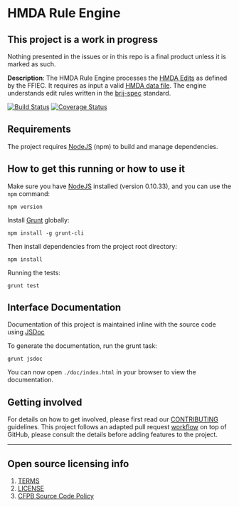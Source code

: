 # HMDA Rule Engine

## This project is a work in progress
Nothing presented in the issues or in this repo is a final product unless it is marked as such.

**Description**:  The HMDA Rule Engine processes the [HMDA Edits](http://www.ffiec.gov/hmda/edits.htm) as defined by the FFIEC. It requires as input a valid [HMDA data file](http://www.ffiec.gov/hmda/fileformats.htm). The engine understands edit rules written in the [brij-spec](http://github.com/linuxbozo/brij-spec) standard.

[![Build Status](https://travis-ci.org/cfpb/hmda-rule-engine.svg)](https://travis-ci.org/cfpb/hmda-rule-engine)
[![Coverage Status](https://coveralls.io/repos/cfpb/hmda-rule-engine/badge.svg)](https://coveralls.io/r/cfpb/hmda-rule-engine)

## Requirements

The project requires [NodeJS](http://nodejs.org) (npm) to build and manage dependencies.

## How to get this running or how to use it

Make sure you have [NodeJS](https://nodejs.org) installed (version 0.10.33), and you can use the `npm` command:

```shell
npm version
```

Install [Grunt](http://gruntjs.com) globally:

```shell
npm install -g grunt-cli
```

Then install dependencies from the project root directory:

```shell
npm install
```

Running the tests:
```shell
grunt test
```

## Interface Documentation

Documentation of this project is maintained inline with the source code using [JSDoc](http://usejsdoc.org/)

To generate the documentation, run the grunt task:
```shell
grunt jsdoc
```

You can now open `./doc/index.html` in your browser to view the documentation.

## Getting involved

For details on how to get involved, please first read our [CONTRIBUTING](CONTRIBUTING.md) guidelines.
This project follows an adapted pull request [workflow](https://github.com/cfpb/hmda-pilot/wiki/GitHub-workflow) on top of GitHub, please consult the details before adding features to the project.


----

## Open source licensing info
1. [TERMS](TERMS.md)
2. [LICENSE](LICENSE)
3. [CFPB Source Code Policy](https://github.com/cfpb/source-code-policy/)
